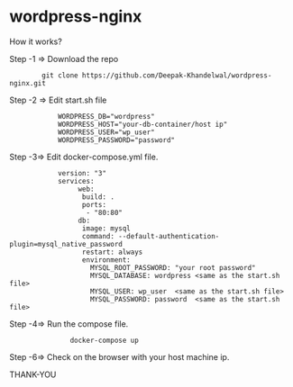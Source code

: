 # wordpress-nginx

How it works?


Step -1 => Download the repo 


            git clone https://github.com/Deepak-Khandelwal/wordpress-nginx.git

Step -2 => Edit start.sh file
             
                WORDPRESS_DB="wordpress"
                WORDPRESS_HOST="your-db-container/host ip"
                WORDPRESS_USER="wp_user"
                WORDPRESS_PASSWORD="password"
                
                
 Step -3=> Edit docker-compose.yml file.
                
                version: "3"
                services:
                     web:
                      build: .
                      ports:
                       - "80:80"
                     db:
                      image: mysql
                      command: --default-authentication-plugin=mysql_native_password
                      restart: always
                      environment:
                        MYSQL_ROOT_PASSWORD: "your root password"
                        MYSQL_DATABASE: wordpress <same as the start.sh file>
                        MYSQL_USER: wp_user  <same as the start.sh file>
                        MYSQL_PASSWORD: password  <same as the start.sh file>
  
  Step -4=> Run the compose file.          
                  
                   docker-compose up
    
  Step -6=> Check on the browser with your host machine ip.
  
  THANK-YOU
           
           
